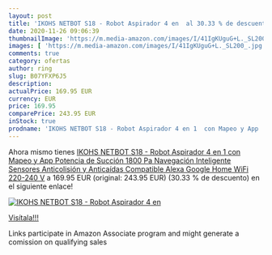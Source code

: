 ```yaml
---
layout: post
title: 'IKOHS NETBOT S18 - Robot Aspirador 4 en  al 30.33 % de descuento'
date: 2020-11-26 09:06:39
thumbnailImage: 'https://m.media-amazon.com/images/I/41IgKUguG+L._SL200_.jpg'
images: [ 'https://m.media-amazon.com/images/I/41IgKUguG+L._SL200_.jpg' ]
comments: true
category: ofertas
author: ring
slug: B07YFXP6J5
description:
actualPrice: 169.95 EUR
currency: EUR
price: 169.95
comparePrice: 243.95 EUR
inStock: true
prodname: 'IKOHS NETBOT S18 - Robot Aspirador 4 en 1  con Mapeo y App  Potencia de Succión 1800 Pa  Navegación Inteligente  Sensores Anticolisión y Anticaídas  Compatible Alexa  Google Home  WiFi  220-240 V'
---
```


Ahora mismo tienes [IKOHS NETBOT S18 - Robot Aspirador 4 en 1  con Mapeo y App  Potencia de Succión 1800 Pa  Navegación Inteligente  Sensores Anticolisión y Anticaídas  Compatible Alexa  Google Home  WiFi  220-240 V](https://www.amazon.es/dp/B07YFXP6J5/?tag=tolees-21) a 169.95 EUR (original: 243.95 EUR) (30.33 %  de descuento) en el siguiente enlace!

[![IKOHS NETBOT S18 - Robot Aspirador 4 en ](https://m.media-amazon.com/images/I/41IgKUguG+L._SL200_.jpg)](https://www.amazon.es/dp/B07YFXP6J5/?tag=tolees-21)

[Visítala!!!](https://www.amazon.es/dp/B07YFXP6J5/?tag=tolees-21)

Links participate in Amazon Associate program and might generate a comission on qualifying sales
